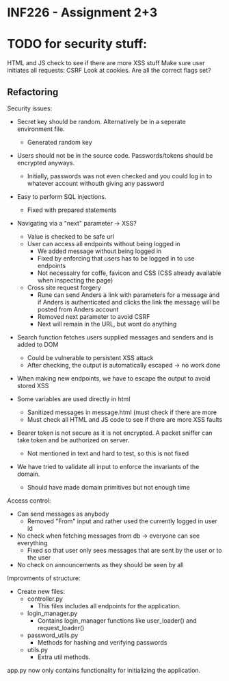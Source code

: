 # INF226 - Assignment 2+3

# TODO for security stuff:

HTML and JS check to see if there are more XSS stuff
Make sure user initiates all requests: CSRF
Look at cookies. Are all the correct flags set?

## Refactoring

Security issues:

- Secret key should be random. Alternatively be in a seperate environment file.
  - Generated random key
- Users should not be in the source code. Passwords/tokens should be encrypted anyways.
  - Initially, passwords was not even checked and you could log in to whatever account withouth giving any password
- Easy to perform SQL injections.
  - Fixed with prepared statements
- Navigating via a "next" parameter -> XSS?
  - Value is checked to be safe url
  - User can access all endpoints without being logged in
    - We added message without being logged in
    - Fixed by enforcing that users has to be logged in to use endpoints
    - Not necessairy for coffe, favicon and CSS (CSS already available when inspecting the page)
  - Cross site request forgery
    - Rune can send Anders a link with parameters for a message and if Anders is authenticated and clicks the link the message will be posted from Anders account
    - Removed next parameter to avoid CSRF
    - Next will remain in the URL, but wont do anything
- Search function fetches users supplied messages and senders and is added to DOM
  - Could be vulnerable to persistent XSS attack
  - After checking, the output is automatically escaped -> no work done
- When making new endpoints, we have to escape the output to avoid stored XSS

- Some variables are used directly in html

  - Sanitized messages in message.html (must check if there are more
  - Must check all HTML and JS code to see if there are more XSS faults

- Bearer token is not secure as it is not encrypted. A packet sniffer can take token and be authorized on server.

  - Not mentioned in text and hard to test, so this is not fixed

- We have tried to validate all input to enforce the invariants of the domain.
  - Should have made domain primitives but not enough time

Access control:

- Can send messages as anybody
  - Removed "From" input and rather used the currently logged in user id
- No check when fetching messages from db -> everyone can see everything
  - Fixed so that user only sees messages that are sent by the user or to the user
- No check on announcements as they should be seen by all

Improvments of structure:

- Create new files:
  - controller.py
    - This files includes all endpoints for the application.
  - login_manager.py
    - Contains login_manager functions like user_loader() and request_loader()
  - password_utils.py
    - Methods for hashing and verifying passwords
  - utils.py
    - Extra util methods.

app.py now only contains functionality for initializing the application.
